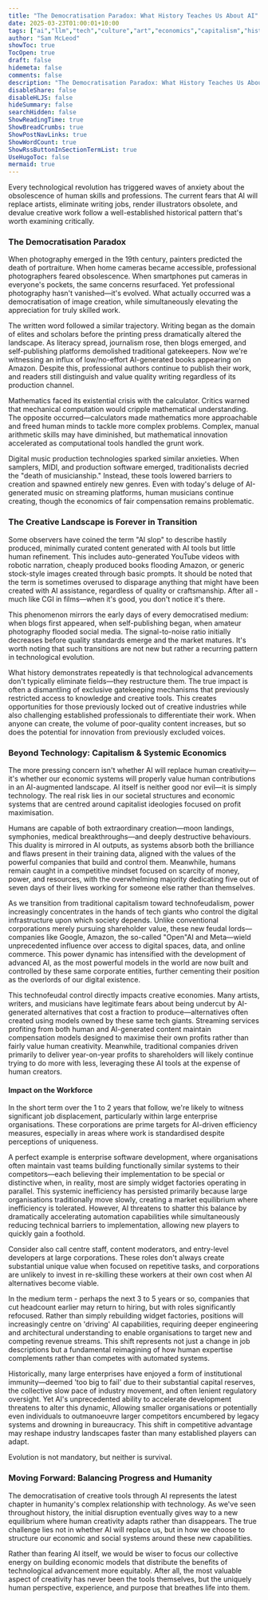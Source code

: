 ```yaml
---
title: "The Democratisation Paradox: What History Teaches Us About AI"
date: 2025-03-23T01:00:01+10:00
tags: ["ai","llm","tech","culture","art","economics","capitalism","history","creativity","automation"]
author: "Sam McLeod"
showToc: true
TocOpen: true
draft: false
hidemeta: false
comments: false
description: "The Democratisation Paradox: What History Teaches Us About AI."
disableShare: false
disableHLJS: false
hideSummary: false
searchHidden: false
ShowReadingTime: true
ShowBreadCrumbs: true
ShowPostNavLinks: true
ShowWordCount: true
ShowRssButtonInSectionTermList: true
UseHugoToc: false
mermaid: true
---
```


Every technological revolution has triggered waves of anxiety about the obsolescence of human skills and professions. The current fears that AI will replace artists, eliminate writing jobs, render illustrators obsolete, and devalue creative work follow a well-established historical pattern that's worth examining critically.

### The Democratisation Paradox

When photography emerged in the 19th century, painters predicted the death of portraiture. When home cameras became accessible, professional photographers feared obsolescence. When smartphones put cameras in everyone's pockets, the same concerns resurfaced. Yet professional photography hasn't vanished—it's evolved. What actually occurred was a democratisation of image creation, while simultaneously elevating the appreciation for truly skilled work.

The written word followed a similar trajectory. Writing began as the domain of elites and scholars before the printing press dramatically altered the landscape. As literacy spread, journalism rose, then blogs emerged, and self-publishing platforms demolished traditional gatekeepers. Now we're witnessing an influx of low/no-effort AI-generated books appearing on Amazon. Despite this, professional authors continue to publish their work, and readers still distinguish and value quality writing regardless of its production channel.

Mathematics faced its existential crisis with the calculator. Critics warned that mechanical computation would cripple mathematical understanding. The opposite occurred—calculators made mathematics more approachable and freed human minds to tackle more complex problems. Complex, manual arithmetic skills may have diminished, but mathematical innovation accelerated as computational tools handled the grunt work.

Digital music production technologies sparked similar anxieties. When samplers, MIDI, and production software emerged, traditionalists decried the "death of musicianship." Instead, these tools lowered barriers to creation and spawned entirely new genres. Even with today's deluge of AI-generated music on streaming platforms, human musicians continue creating, though the economics of fair compensation remains problematic.

### The Creative Landscape is Forever in Transition

Some observers have coined the term "AI slop" to describe hastily produced, minimally curated content generated with AI tools but little human refinement. This includes auto-generated YouTube videos with robotic narration, cheaply produced books flooding Amazon, or generic stock-style images created through basic prompts. It should be noted that the term is sometimes overused to disparage anything that might have been created with AI assistance, regardless of quality or craftsmanship. After all - much like CGI in films—when it's good, you don't notice it's there.

This phenomenon mirrors the early days of every democratised medium: when blogs first appeared, when self-publishing began, when amateur photography flooded social media. The signal-to-noise ratio initially decreases before quality standards emerge and the market matures. It's worth noting that such transitions are not new but rather a recurring pattern in technological evolution.

What history demonstrates repeatedly is that technological advancements don't typically eliminate fields—they restructure them. The true impact is often a dismantling of exclusive gatekeeping mechanisms that previously restricted access to knowledge and creative tools. This creates opportunities for those previously locked out of creative industries while also challenging established professionals to differentiate their work. When anyone can create, the volume of poor-quality content increases, but so does the potential for innovation from previously excluded voices.

### Beyond Technology: Capitalism & Systemic Economics

The more pressing concern isn't whether AI will replace human creativity—it's whether our economic systems will properly value human contributions in an AI-augmented landscape. AI itself is neither good nor evil—it is simply technology. The real risk lies in our societal structures and economic systems that are centred around capitalist ideologies focused on profit maximisation.

Humans are capable of both extraordinary creation—moon landings, symphonies, medical breakthroughs—and deeply destructive behaviours. This duality is mirrored in AI outputs, as systems absorb both the brilliance and flaws present in their training data, aligned with the values of the powerful companies that build and control them. Meanwhile, humans remain caught in a competitive mindset focused on scarcity of money, power, and resources, with the overwhelming majority dedicating five out of seven days of their lives working for someone else rather than themselves.

As we transition from traditional capitalism toward technofeudalism, power increasingly concentrates in the hands of tech giants who control the digital infrastructure upon which society depends. Unlike conventional corporations merely pursuing shareholder value, these new feudal lords—companies like Google, Amazon, the so-called "Open"AI and Meta—wield unprecedented influence over access to digital spaces, data, and online commerce. This power dynamic has intensified with the development of advanced AI, as the most powerful models in the world are now built and controlled by these same corporate entities, further cementing their position as the overlords of our digital existence.

This technofeudal control directly impacts creative economies. Many artists, writers, and musicians have legitimate fears about being undercut by AI-generated alternatives that cost a fraction to produce—alternatives often created using models owned by these same tech giants. Streaming services profiting from both human and AI-generated content maintain compensation models designed to maximise their own profits rather than fairly value human creativity. Meanwhile, traditional companies driven primarily to deliver year-on-year profits to shareholders will likely continue trying to do more with less, leveraging these AI tools at the expense of human creators.

#### Impact on the Workforce

In the short term over the 1 to 2 years that follow, we're likely to witness significant job displacement, particularly within large enterprise organisations. These corporations are prime targets for AI-driven efficiency measures, especially in areas where work is standardised despite perceptions of uniqueness.

A perfect example is enterprise software development, where organisations often maintain vast teams building functionally similar systems to their competitors—each believing their implementation to be special or distinctive when, in reality, most are simply widget factories operating in parallel. This systemic inefficiency has persisted primarily because large organisations traditionally move slowly, creating a market equilibrium where inefficiency is tolerated. However, AI threatens to shatter this balance by dramatically accelerating automation capabilities while simultaneously reducing technical barriers to implementation, allowing new players to quickly gain a foothold.

Consider also call centre staff, content moderators, and entry-level developers at large corporations. These roles don't always create substantial unique value when focused on repetitive tasks, and corporations are unlikely to invest in re-skilling these workers at their own cost when AI alternatives become viable.

In the medium term - perhaps the next 3 to 5 years or so, companies that cut headcount earlier may return to hiring, but with roles significantly refocused. Rather than simply rebuilding widget factories, positions will increasingly centre on 'driving' AI capabilities, requiring deeper engineering and architectural understanding to enable organisations to target new and competing revenue streams. This shift represents not just a change in job descriptions but a fundamental reimagining of how human expertise complements rather than competes with automated systems.

Historically, many large enterprises have enjoyed a form of institutional immunity—deemed 'too big to fail' due to their substantial capital reserves, the collective slow pace of industry movement, and often lenient regulatory oversight. Yet AI's unprecedented ability to accelerate development threatens to alter this dynamic, Allowing smaller organisations or potentially even individuals to outmanoeuvre larger competitors encumbered by legacy systems and drowning in bureaucracy. This shift in competitive advantage may reshape industry landscapes faster than many established players can adapt.

Evolution is not mandatory, but neither is survival.

### Moving Forward: Balancing Progress and Humanity

The democratisation of creative tools through AI represents the latest chapter in humanity's complex relationship with technology. As we've seen throughout history, the initial disruption eventually gives way to a new equilibrium where human creativity adapts rather than disappears. The true challenge lies not in whether AI will replace us, but in how we choose to structure our economic and social systems around these new capabilities.

Rather than fearing AI itself, we would be wiser to focus our collective energy on building economic models that distribute the benefits of technological advancement more equitably. After all, the most valuable aspect of creativity has never been the tools themselves, but the uniquely human perspective, experience, and purpose that breathes life into them.
